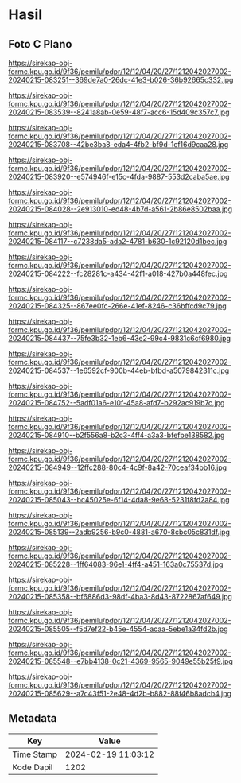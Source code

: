 # Hasil

## Foto C Plano

https://sirekap-obj-formc.kpu.go.id/9f36/pemilu/pdpr/12/12/04/20/27/1212042027002-20240215-083251--369de7a0-26dc-41e3-b026-36b92665c332.jpg

https://sirekap-obj-formc.kpu.go.id/9f36/pemilu/pdpr/12/12/04/20/27/1212042027002-20240215-083539--8241a8ab-0e59-48f7-acc6-15d409c357c7.jpg

https://sirekap-obj-formc.kpu.go.id/9f36/pemilu/pdpr/12/12/04/20/27/1212042027002-20240215-083708--42be3ba8-eda4-4fb2-bf9d-1cf16d9caa28.jpg

https://sirekap-obj-formc.kpu.go.id/9f36/pemilu/pdpr/12/12/04/20/27/1212042027002-20240215-083920--e574946f-e15c-4fda-9887-553d2caba5ae.jpg

https://sirekap-obj-formc.kpu.go.id/9f36/pemilu/pdpr/12/12/04/20/27/1212042027002-20240215-084028--2e913010-ed48-4b7d-a561-2b86e8502baa.jpg

https://sirekap-obj-formc.kpu.go.id/9f36/pemilu/pdpr/12/12/04/20/27/1212042027002-20240215-084117--c7238da5-ada2-4781-b630-1c92120d1bec.jpg

https://sirekap-obj-formc.kpu.go.id/9f36/pemilu/pdpr/12/12/04/20/27/1212042027002-20240215-084222--fc28281c-a434-42f1-a018-427b0a448fec.jpg

https://sirekap-obj-formc.kpu.go.id/9f36/pemilu/pdpr/12/12/04/20/27/1212042027002-20240215-084325--867ee0fc-266e-41ef-8246-c36bffcd9c79.jpg

https://sirekap-obj-formc.kpu.go.id/9f36/pemilu/pdpr/12/12/04/20/27/1212042027002-20240215-084437--75fe3b32-1eb6-43e2-99c4-9831c6cf6980.jpg

https://sirekap-obj-formc.kpu.go.id/9f36/pemilu/pdpr/12/12/04/20/27/1212042027002-20240215-084537--1e6592cf-900b-44eb-bfbd-a5079842311c.jpg

https://sirekap-obj-formc.kpu.go.id/9f36/pemilu/pdpr/12/12/04/20/27/1212042027002-20240215-084752--5adf01a6-e10f-45a8-afd7-b292ac919b7c.jpg

https://sirekap-obj-formc.kpu.go.id/9f36/pemilu/pdpr/12/12/04/20/27/1212042027002-20240215-084910--b2f556a8-b2c3-4ff4-a3a3-bfefbe138582.jpg

https://sirekap-obj-formc.kpu.go.id/9f36/pemilu/pdpr/12/12/04/20/27/1212042027002-20240215-084949--12ffc288-80c4-4c9f-8a42-70ceaf34bb16.jpg

https://sirekap-obj-formc.kpu.go.id/9f36/pemilu/pdpr/12/12/04/20/27/1212042027002-20240215-085043--bc45025e-6f14-4da8-9e68-5231f8fd2a84.jpg

https://sirekap-obj-formc.kpu.go.id/9f36/pemilu/pdpr/12/12/04/20/27/1212042027002-20240215-085139--2adb9256-b9c0-4881-a670-8cbc05c831df.jpg

https://sirekap-obj-formc.kpu.go.id/9f36/pemilu/pdpr/12/12/04/20/27/1212042027002-20240215-085228--1ff64083-96e1-4ff4-a451-163a0c75537d.jpg

https://sirekap-obj-formc.kpu.go.id/9f36/pemilu/pdpr/12/12/04/20/27/1212042027002-20240215-085358--bf6886d3-98df-4ba3-8d43-8722867af649.jpg

https://sirekap-obj-formc.kpu.go.id/9f36/pemilu/pdpr/12/12/04/20/27/1212042027002-20240215-085505--f5d7ef22-b45e-4554-acaa-5ebe1a34fd2b.jpg

https://sirekap-obj-formc.kpu.go.id/9f36/pemilu/pdpr/12/12/04/20/27/1212042027002-20240215-085548--e7bb4138-0c21-4369-9565-9049e55b25f9.jpg

https://sirekap-obj-formc.kpu.go.id/9f36/pemilu/pdpr/12/12/04/20/27/1212042027002-20240215-085629--a7c43f51-2e48-4d2b-b882-88f46b8adcb4.jpg


## Metadata

| Key        | Value               |
| ---------- | ------------------- |
| Time Stamp | 2024-02-19 11:03:12 |
| Kode Dapil | 1202                |



